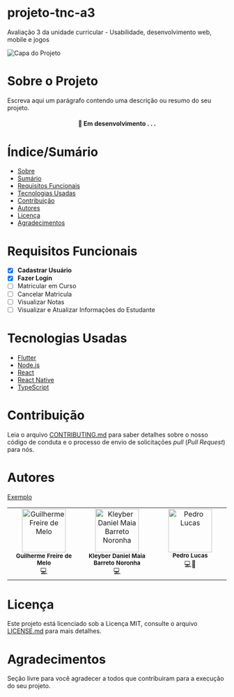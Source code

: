 # projeto-tnc-a3
Avaliação 3 da unidade curricular - Usabilidade, desenvolvimento web, mobile e jogos


![Capa do Projeto](https://picsum.photos/850/280)

# Sobre o Projeto

Escreva aqui um parágrafo contendo uma descrição ou resumo do seu projeto.

<h4 align="center"> 
	🚧  Em desenvolvimento . . .
</h4>

# Índice/Sumário

* [Sobre](#sobre-o-projeto)
* [Sumário](#índice/sumário)
* [Requisitos Funcionais](#requisitos-funcionais)
* [Tecnologias Usadas](#tecnologias-usadas)
* [Contribuição](#contribuição)
* [Autores](#autores)
* [Licença](#licença)
* [Agradecimentos](#agradecimentos)


# Requisitos Funcionais 

- [x] **Cadastrar Usuário**
- [x] **Fazer Login**
- [ ] Matricular em Curso
- [ ] Cancelar Matricula
- [ ] Visualizar Notas
- [ ] Visualizar e Atualizar Informações do Estudante

# Tecnologias Usadas

- [Flutter](https://flutter.dev/)
- [Node.js](https://nodejs.org/en/)
- [React](https://pt-br.reactjs.org/)
- [React Native](https://reactnative.dev/)
- [TypeScript](https://www.typescriptlang.org/)

# Contribuição

Leia o arquivo [CONTRIBUTING.md](CONTRIBUTING.md) para saber detalhes sobre o nosso código de conduta e o processo de envio de solicitações *pull* (*Pull Request*) para nós.

# Autores

[Exemplo](https://github.com/testing-library/react-testing-library#contributors)
<table>
  <tbody>
    <tr>
	<td align="center" valign="top" width="14.28%"><img src="https://avatars.githubusercontent.com/u/60347462?v=4" width="100px;" alt="Guilherme Freire de Melo"/><br /><sub><b>Guilherme Freire de Melo</b></sub><br />💻
	<td align="center" valign="top" width="14.28%"><img src="https://avatars.githubusercontent.com/u/118139372?v=4" width="100px;" alt="Kleyber Daniel Maia Barreto Noronha"/><br /><sub><b>Kleyber Daniel Maia Barreto Noronha</b></sub><br />💻
	<td align="center" valign="top" width="14.28%"><a><img src="https://avatars.githubusercontent.com/u/114813392?v=4" width="100px;" alt="Pedro Lucas"/><br /><sub><b>Pedro Lucas</b></sub></a><br />💻🐘
    </tr>
    </tr>
  </tbody>
</table>

# Licença

Este projeto está licenciado sob a Licença MIT,  consulte o arquivo [LICENSE.md](LICENSE.md) para mais detalhes.

# Agradecimentos

Seção livre para você agradecer a todos que contribuiram para a execução do seu projeto.
